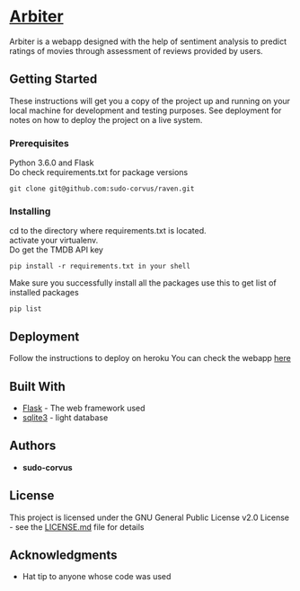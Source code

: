 # [Arbiter](https://sudocorvus.herokuapp.com/)

Arbiter is a webapp designed with the help of sentiment analysis to predict ratings of movies through assessment of reviews provided by users.

## Getting Started

These instructions will get you a copy of the project up and running on your local machine for development and testing purposes. See deployment for notes on how to deploy the project on a live system.

### Prerequisites

Python 3.6.0 and Flask  
Do check requirements.txt for package versions  
```
git clone git@github.com:sudo-corvus/raven.git
```

### Installing
cd to the directory where requirements.txt is located.  
activate your virtualenv.  
Do get the TMDB API key  
```
pip install -r requirements.txt in your shell
```
Make sure you successfully install all the packages
use this to get list of installed packages
```
pip list
```


## Deployment
Follow the instructions to deploy on heroku
You can check the webapp [here](https://sudocorvus.herokuapp.com/)
## Built With

* [Flask](https://pypi.org/project/Flask/) - The web framework used
* [sqlite3](https://maven.apache.org/) -  light database





## Authors

* **sudo-corvus**


## License

This project is licensed under the GNU General Public License v2.0 License - see the [LICENSE.md](LICENSE.md) file for details

## Acknowledgments

* Hat tip to anyone whose code was used


